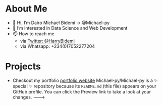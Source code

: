 # About Me
- 👋 Hi, I’m Dairo Michael Bidemi -> @Michael-py
- 👀 I’m interested in Data Science and Web Development
- 📫 How to reach me
  - via [Twitter: @HarryBidemi](twitter.com/HarryBidemi)
  - via Whatsapp: +234(0)7052277204

# Projects
- Checkout my portfolio
[portfolio website](michael-py.github.io)
Michael-py/Michael-py is a ✨ special ✨ repository because its `README.md` (this file) appears on your GitHub profile.
You can click the Preview link to take a look at your changes.
--->
